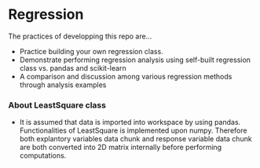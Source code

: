 # Regression
The practices of developping this repo are...
* Practice building your own regression class.
* Demonstrate performing regression analysis using self-built regression class vs. pandas and scikit-learn
* A comparison and discussion among various regression methods through analysis examples

### About LeastSquare class
* It is assumed that data is imported into workspace by using pandas. Functionalities of LeastSquare is implemented upon numpy. Therefore both explantory variables data chunk and response variable data chunk are both converted into 2D matrix internally before performing computations.
